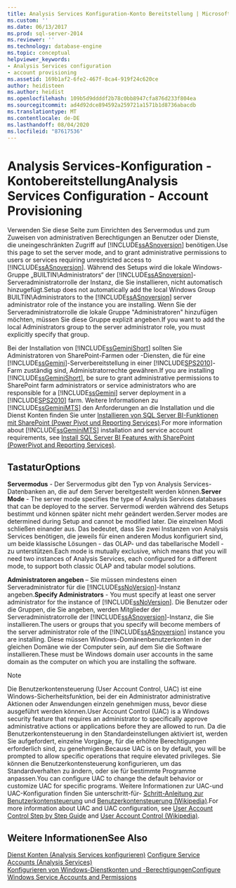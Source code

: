 ```yaml
---
title: Analysis Services Konfiguration-Konto Bereitstellung | Microsoft-Dokumentation
ms.custom: ''
ms.date: 06/13/2017
ms.prod: sql-server-2014
ms.reviewer: ''
ms.technology: database-engine
ms.topic: conceptual
helpviewer_keywords:
- Analysis Services configuration
- account provisioning
ms.assetid: 169b1af2-6fe2-467f-8ca4-919f24c620ce
author: heidisteen
ms.author: heidist
ms.openlocfilehash: 109b5d9ddddf2b78c0bb8947cfa876d233f804ea
ms.sourcegitcommit: ad4d92dce894592a259721a1571b1d8736abacdb
ms.translationtype: MT
ms.contentlocale: de-DE
ms.lasthandoff: 08/04/2020
ms.locfileid: "87617536"
---
```

# <a name="analysis-services-configuration---account-provisioning"></a><span data-ttu-id="21b99-102">Analysis Services-Konfiguration - Kontobereitstellung</span><span class="sxs-lookup"><span data-stu-id="21b99-102">Analysis Services Configuration - Account Provisioning</span></span>
  <span data-ttu-id="21b99-103">Verwenden Sie diese Seite zum Einrichten des Servermodus und zum Zuweisen von administrativen Berechtigungen an Benutzer oder Dienste, die uneingeschränkten Zugriff auf [!INCLUDE[ssASnoversion](../../includes/ssasnoversion-md.md)] benötigen.</span><span class="sxs-lookup"><span data-stu-id="21b99-103">Use this page to set the server mode, and to grant administrative permissions to users or services requiring unrestricted access to [!INCLUDE[ssASnoversion](../../includes/ssasnoversion-md.md)].</span></span> <span data-ttu-id="21b99-104">Während des Setups wird die lokale Windows-Gruppe „BUILTIN\Administrators“ der [!INCLUDE[ssASnoversion](../../includes/ssasnoversion-md.md)]-Serveradministratorrolle der Instanz, die Sie installieren, nicht automatisch hinzugefügt.</span><span class="sxs-lookup"><span data-stu-id="21b99-104">Setup does not automatically add the local Windows Group BUILTIN\Administrators to the [!INCLUDE[ssASnoversion](../../includes/ssasnoversion-md.md)] server administrator role of the instance you are installing.</span></span> <span data-ttu-id="21b99-105">Wenn Sie der Serveradministratorrolle die lokale Gruppe "Administratoren" hinzufügen möchten, müssen Sie diese Gruppe explizit angeben.</span><span class="sxs-lookup"><span data-stu-id="21b99-105">If you want to add the local Administrators group to the server administrator role, you must explicitly specify that group.</span></span>  
  
 <span data-ttu-id="21b99-106">Bei der Installation von [!INCLUDE[ssGeminiShort](../../includes/ssgeminishort-md.md)] sollten Sie Administratoren von SharePoint-Farmen oder -Diensten, die für eine [!INCLUDE[ssGemini](../../includes/ssgemini-md.md)]-Serverbereitstellung in einer [!INCLUDE[SPS2010](../../includes/sps2010-md.md)]-Farm zuständig sind, Administratorrechte gewähren.</span><span class="sxs-lookup"><span data-stu-id="21b99-106">If you are installing [!INCLUDE[ssGeminiShort](../../includes/ssgeminishort-md.md)], be sure to grant administrative permissions to SharePoint farm administrators or service administrators who are responsible for a [!INCLUDE[ssGemini](../../includes/ssgemini-md.md)] server deployment in a [!INCLUDE[SPS2010](../../includes/sps2010-md.md)] farm.</span></span> <span data-ttu-id="21b99-107">Weitere Informationen zu [!INCLUDE[ssGeminiMTS](../../includes/ssgeminimts-md.md)] den Anforderungen an die Installation und die Dienst Konten finden Sie unter [Installieren von SQL Server BI-Funktionen mit SharePoint &#40;Power Pivot und Reporting Services&#41;](../../../2014/sql-server/install/install-sql-server-bi-features-sharepoint-powerpivot-reporting-services.md).</span><span class="sxs-lookup"><span data-stu-id="21b99-107">For more information about [!INCLUDE[ssGeminiMTS](../../includes/ssgeminimts-md.md)] installation and service account requirements, see [Install SQL Server BI Features with SharePoint &#40;PowerPivot and Reporting Services&#41;](../../../2014/sql-server/install/install-sql-server-bi-features-sharepoint-powerpivot-reporting-services.md).</span></span>  
  
## <a name="options"></a><span data-ttu-id="21b99-108">Tastatur</span><span class="sxs-lookup"><span data-stu-id="21b99-108">Options</span></span>  
 <span data-ttu-id="21b99-109">**Servermodus** - Der Servermodus gibt den Typ von Analysis Services-Datenbanken an, die auf dem Server bereitgestellt werden können.</span><span class="sxs-lookup"><span data-stu-id="21b99-109">**Server Mode** - The server mode specifies the type of Analysis Services databases that can be deployed to the server.</span></span> <span data-ttu-id="21b99-110">Servermodi werden während des Setups bestimmt und können später nicht mehr geändert werden.</span><span class="sxs-lookup"><span data-stu-id="21b99-110">Server modes are determined during Setup and cannot be modified later.</span></span> <span data-ttu-id="21b99-111">Die einzelnen Modi schließen einander aus. Das bedeutet, dass Sie zwei Instanzen von Analysis Services benötigen, die jeweils für einen anderen Modus konfiguriert sind, um beide klassische Lösungen - das OLAP- und das tabellarische Modell - zu unterstützen.</span><span class="sxs-lookup"><span data-stu-id="21b99-111">Each mode is mutually exclusive, which means that you will need two instances of Analysis Services, each configured for a different mode, to support both classic OLAP and tabular model solutions.</span></span>  
  
 <span data-ttu-id="21b99-112">**Administratoren angeben** – Sie müssen mindestens einen Serveradministrator für die [!INCLUDE[ssNoVersion](../../includes/ssnoversion-md.md)]-Instanz angeben.</span><span class="sxs-lookup"><span data-stu-id="21b99-112">**Specify Administrators** - You must specify at least one server administrator for the instance of [!INCLUDE[ssNoVersion](../../includes/ssnoversion-md.md)].</span></span> <span data-ttu-id="21b99-113">Die Benutzer oder die Gruppen, die Sie angeben, werden Mitglieder der Serveradministratorrolle der [!INCLUDE[ssASnoversion](../../includes/ssasnoversion-md.md)]-Instanz, die Sie installieren.</span><span class="sxs-lookup"><span data-stu-id="21b99-113">The users or groups that you specify will become members of the server administrator role of the [!INCLUDE[ssASnoversion](../../includes/ssasnoversion-md.md)] instance you are installing.</span></span> <span data-ttu-id="21b99-114">Diese müssen Windows-Domänenbenutzerkonten in der gleichen Domäne wie der Computer sein, auf dem Sie die Software installieren.</span><span class="sxs-lookup"><span data-stu-id="21b99-114">These must be Windows domain user accounts in the same domain as the computer on which you are installing the software.</span></span>  
  
> [!NOTE]  
>  <span data-ttu-id="21b99-115">Die Benutzerkontensteuerung (User Account Control, UAC) ist eine Windows-Sicherheitsfunktion, bei der ein Administrator administrative Aktionen oder Anwendungen einzeln genehmigen muss, bevor diese ausgeführt werden können.</span><span class="sxs-lookup"><span data-stu-id="21b99-115">User Account Control (UAC) is a Windows security feature that requires an administrator to specifically approve administrative actions or applications before they are allowed to run.</span></span> <span data-ttu-id="21b99-116">Da die Benutzerkontensteuerung in den Standardeinstellungen aktiviert ist, werden Sie aufgefordert, einzelne Vorgänge, für die erhöhte Berechtigungen erforderlich sind, zu genehmigen.</span><span class="sxs-lookup"><span data-stu-id="21b99-116">Because UAC is on by default, you will be prompted to allow specific operations that require elevated privileges.</span></span> <span data-ttu-id="21b99-117">Sie können die Benutzerkontensteuerung konfigurieren, um das Standardverhalten zu ändern, oder sie für bestimmte Programme anpassen.</span><span class="sxs-lookup"><span data-stu-id="21b99-117">You can configure UAC to change the default behavior or customize UAC for specific programs.</span></span> <span data-ttu-id="21b99-118">Weitere Informationen zur UAC-und UAC-Konfiguration finden Sie unterschritt-für- [Schritt-Anleitung zur Benutzerkontensteuerung](https://go.microsoft.com/fwlink/?linkid=196350) und [Benutzerkontensteuerung (Wikipedia)](https://go.microsoft.com/fwlink/?linkid=196351).</span><span class="sxs-lookup"><span data-stu-id="21b99-118">For more information about UAC and UAC configuration, see [User Account Control Step by Step Guide](https://go.microsoft.com/fwlink/?linkid=196350) and [User Account Control (Wikipedia)](https://go.microsoft.com/fwlink/?linkid=196351).</span></span>  
  
## <a name="see-also"></a><span data-ttu-id="21b99-119">Weitere Informationen</span><span class="sxs-lookup"><span data-stu-id="21b99-119">See Also</span></span>  
 <span data-ttu-id="21b99-120">[Dienst Konten &#40;Analysis Services konfigurieren&#41;](../../../2014/analysis-services/instances/configure-service-accounts-analysis-services.md) </span><span class="sxs-lookup"><span data-stu-id="21b99-120">[Configure Service Accounts &#40;Analysis Services&#41;](../../../2014/analysis-services/instances/configure-service-accounts-analysis-services.md) </span></span>  
 [<span data-ttu-id="21b99-121">Konfigurieren von Windows-Dienstkonten und -Berechtigungen</span><span class="sxs-lookup"><span data-stu-id="21b99-121">Configure Windows Service Accounts and Permissions</span></span>](../../database-engine/configure-windows/configure-windows-service-accounts-and-permissions.md)  
  
  
